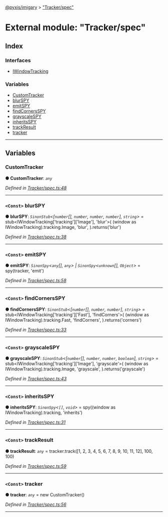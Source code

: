 [@pyxis/imigary](../README.md) > ["Tracker/spec"](../modules/_tracker_spec_.md)

# External module: "Tracker/spec"

## Index

### Interfaces

* [IWindowTracking](../interfaces/_tracker_spec_.iwindowtracking.md)

### Variables

* [CustomTracker](_tracker_spec_.md#customtracker)
* [blurSPY](_tracker_spec_.md#blurspy)
* [emitSPY](_tracker_spec_.md#emitspy)
* [findCornersSPY](_tracker_spec_.md#findcornersspy)
* [grayscaleSPY](_tracker_spec_.md#grayscalespy)
* [inheritsSPY](_tracker_spec_.md#inheritsspy)
* [trackResult](_tracker_spec_.md#trackresult)
* [tracker](_tracker_spec_.md#tracker)

---

## Variables

<a id="customtracker"></a>

###  CustomTracker

**● CustomTracker**: *`any`*

*Defined in [Tracker/spec.ts:48](https://github.com/creaux/pyxis/blob/04ce533/packages/imigary/src/Tracker/spec.ts#L48)*

___
<a id="blurspy"></a>

### `<Const>` blurSPY

**● blurSPY**: *`SinonStub`<[`number`[], `number`, `number`, `number`], `string`>* =  stub<IWindowTracking['tracking']['Image'], 'blur'>(
  (window as IWindowTracking).tracking.Image,
  'blur',
).returns('blur')

*Defined in [Tracker/spec.ts:38](https://github.com/creaux/pyxis/blob/04ce533/packages/imigary/src/Tracker/spec.ts#L38)*

___
<a id="emitspy"></a>

### `<Const>` emitSPY

**● emitSPY**: *`SinonSpy`<`any`[], `any`> | `SinonSpy`<`unknown`[], `Object`>* =  spy(tracker, 'emit')

*Defined in [Tracker/spec.ts:58](https://github.com/creaux/pyxis/blob/04ce533/packages/imigary/src/Tracker/spec.ts#L58)*

___
<a id="findcornersspy"></a>

### `<Const>` findCornersSPY

**● findCornersSPY**: *`SinonStub`<[`number`[], `number`, `number`], `string`>* =  stub<IWindowTracking['tracking']['Fast'], 'findCorners'>(
  (window as IWindowTracking).tracking.Fast,
  'findCorners',
).returns('corners')

*Defined in [Tracker/spec.ts:33](https://github.com/creaux/pyxis/blob/04ce533/packages/imigary/src/Tracker/spec.ts#L33)*

___
<a id="grayscalespy"></a>

### `<Const>` grayscaleSPY

**● grayscaleSPY**: *`SinonStub`<[`number`[], `number`, `number`, `boolean`], `string`>* =  stub<IWindowTracking['tracking']['Image'], 'grayscale'>(
  (window as IWindowTracking).tracking.Image,
  'grayscale',
).returns('grayscale')

*Defined in [Tracker/spec.ts:43](https://github.com/creaux/pyxis/blob/04ce533/packages/imigary/src/Tracker/spec.ts#L43)*

___
<a id="inheritsspy"></a>

### `<Const>` inheritsSPY

**● inheritsSPY**: *`SinonSpy`<`[]`, `void`>* =  spy((window as IWindowTracking).tracking, 'inherits')

*Defined in [Tracker/spec.ts:31](https://github.com/creaux/pyxis/blob/04ce533/packages/imigary/src/Tracker/spec.ts#L31)*

___
<a id="trackresult"></a>

### `<Const>` trackResult

**● trackResult**: *`any`* =  tracker.track([1, 2, 3, 4, 5, 6, 7, 8, 9, 10, 11, 12], 100, 100)

*Defined in [Tracker/spec.ts:59](https://github.com/creaux/pyxis/blob/04ce533/packages/imigary/src/Tracker/spec.ts#L59)*

___
<a id="tracker"></a>

### `<Const>` tracker

**● tracker**: *`any`* =  new CustomTracker()

*Defined in [Tracker/spec.ts:56](https://github.com/creaux/pyxis/blob/04ce533/packages/imigary/src/Tracker/spec.ts#L56)*

___

